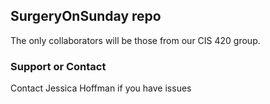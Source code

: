 ## SurgeryOnSunday repo

The only collaborators will be those from our CIS 420 group.

### Support or Contact

Contact Jessica Hoffman if you have issues
